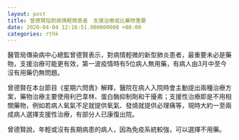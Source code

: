 ```yaml
---
layout: post
title: 曾德賢指對病情輕微患者　支援治療或比藥物重要
date: 2020-04-04 12:16:51.000000000 +08:00
categories: rthk
---
```


醫管局傳染病中心總監曾德賢表示，對病情輕微的新型肺炎患者，最重要未必是藥物，支援治療可能更有效，第一波疫情時有5位病人無用藥，有病人由3月中至今沒有用藥仍無問題。

曾德賢在本台節目《星期六問責》解釋，醫院在病人入院時會主動提出兩種治療方案，藥物治療主要使用利巴韋林、蛋白酶抑制劑和干擾素；支援性治療即是不用相關藥物，例如若病人氧氣不足就提供氧氣、發燒就提供必理痛等，現時大約一至兩成病人選擇支援性治療，有部分人已康復出院。

曾德賢說，年輕或沒有長期病患的病人，因為免疫系統較強，可以選擇不用藥。
